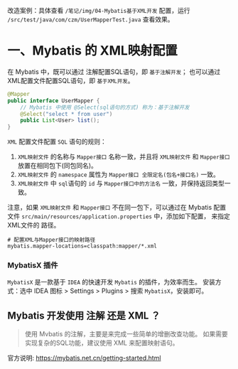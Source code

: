
改造案例：具体查看 `/笔记/img/04-Mybatis基于XML开发` 配置，运行 `/src/test/java/com/czm/UserMapperTest.java` 查看效果。

# 一、Mybatis 的 XML映射配置

在 Mybatis 中，既可以通过 注解配置SQL语句，即 `基于注解开发`；
也可以通过 XML配置文件配置SQL语句，即 `基于XML开发`。

```java
@Mapper
public interface UserMapper {
    // Mybatis 中使用 @Select(sql语句的方式) 称为：基于注解开发
    @Select("select * from user")
    public List<User> list();
}
```

`XML` 配置文件配置 `SQL` 语句的规则：
1. `XML映射文件` 的名称与 `Mapper接口` 名称一致，并且将 `XML映射文件` 和 `Mapper接口` 放置在相同包下(同包同名)。
2. `XML映射文件` 的 `namespace` 属性为 `Mapper接口 全限定名(包名+接口名)` 一致。
3. `XML映射文件` 中 `sql`语句的 `id` 与 `Mapper接口中的方法名` 一致，并保持返回类型一致。

注意，如果 `XML映射文件` 和 `Mapper接口` 不在同一包下，可以通过在 Mybatis 配置文件 `src/main/resources/application.properties` 中，添加如下配置，
来指定 XML文件的 路径。
```
# 配置XML与Mapper接口的映射路径
mybatis.mapper-locations=classpath:mapper/*.xml
```

### MybatisX 插件

`MybatisX` 是一款基于 `IDEA` 的快速开发 `Mybatis` 的插件，为效率而生。
安装方式：选中 IDEA 图标 > Settings > Plugins > 搜索 `MybatisX`，安装即可。

## Mybatis 开发使用 注解 还是 XML ？

> 使用 Mvbatis 的注解，主要是来完成一些简单的增删改查功能。
> 如果需要实现复杂的SQL功能，建议使用 XML 来配置映射语句。

官方说明: <https://mybatis.net.cn/getting-started.html>